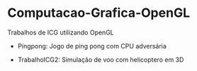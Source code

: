 # Computacao-Grafica-OpenGL
Trabalhos de ICG utilizando OpenGL

- Pingpong: Jogo de ping pong com CPU adversária

- TrabalhoICG2: Simulação de voo com helicoptero em 3D
